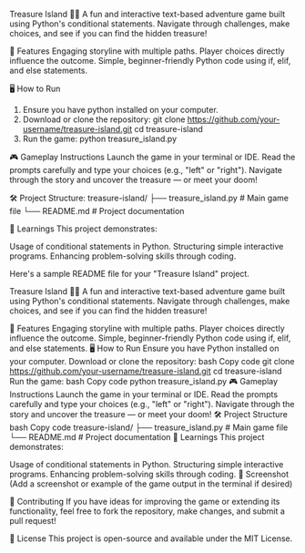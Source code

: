 Treasure Island 🏴‍☠️
A fun and interactive text-based adventure game built using Python's conditional statements. Navigate through challenges, make choices, and see if you can find the hidden treasure!

🚀 Features
Engaging storyline with multiple paths.
Player choices directly influence the outcome.
Simple, beginner-friendly Python code using if, elif, and else statements.


🖥️ How to Run
1. Ensure you have python installed on your computer.
2. Download or clone the repository:
  git clone https://github.com/your-username/treasure-island.git
cd treasure-island
3. Run the game:
   python treasure_island.py


🎮 Gameplay Instructions
Launch the game in your terminal or IDE.
Read the prompts carefully and type your choices (e.g., "left" or "right").
Navigate through the story and uncover the treasure — or meet your doom!


🛠️ Project Structure:
treasure-island/
├── treasure_island.py  # Main game file
└── README.md           # Project documentation


🌟 Learnings
This project demonstrates:

Usage of conditional statements in Python.
Structuring simple interactive programs.
Enhancing problem-solving skills through coding.



Here's a sample README file for your "Treasure Island" project.

Treasure Island 🏴‍☠️
A fun and interactive text-based adventure game built using Python's conditional statements. Navigate through challenges, make choices, and see if you can find the hidden treasure!

🚀 Features
Engaging storyline with multiple paths.
Player choices directly influence the outcome.
Simple, beginner-friendly Python code using if, elif, and else statements.
🖥️ How to Run
Ensure you have Python installed on your computer.
Download or clone the repository:
bash
Copy code
git clone https://github.com/your-username/treasure-island.git
cd treasure-island
Run the game:
bash
Copy code
python treasure_island.py
🎮 Gameplay Instructions
Launch the game in your terminal or IDE.
Read the prompts carefully and type your choices (e.g., "left" or "right").
Navigate through the story and uncover the treasure — or meet your doom!
🛠️ Project Structure
bash
Copy code
treasure-island/
├── treasure_island.py  # Main game file
└── README.md           # Project documentation
🌟 Learnings
This project demonstrates:

Usage of conditional statements in Python.
Structuring simple interactive programs.
Enhancing problem-solving skills through coding.
📸 Screenshot
(Add a screenshot or example of the game output in the terminal if desired)

🤝 Contributing
If you have ideas for improving the game or extending its functionality, feel free to fork the repository, make changes, and submit a pull request!

📝 License
This project is open-source and available under the MIT License.
